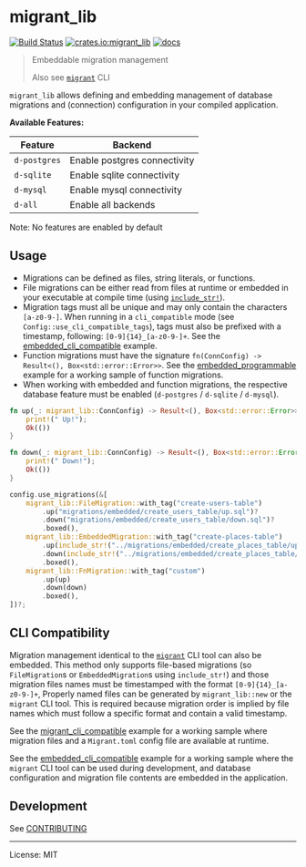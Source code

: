 # migrant_lib

[![Build Status](https://travis-ci.org/jaemk/migrant_lib.svg?branch=master)](https://travis-ci.org/jaemk/migrant_lib)
[![crates.io:migrant_lib](https://img.shields.io/crates/v/migrant_lib.svg?label=migrant_lib)](https://crates.io/crates/migrant_lib)
[![docs](https://docs.rs/migrant_lib/badge.svg)](https://docs.rs/migrant_lib)

> Embeddable migration management
>
> Also see [`migrant`](https://github.com/jaemk/migrant) CLI

`migrant_lib` allows defining and embedding management of database migrations and
(connection) configuration in your compiled application.


**Available Features:**

| Feature       |    Backend                   |
|---------------|------------------------------|
| `d-postgres`  | Enable postgres connectivity |
| `d-sqlite`    | Enable sqlite connectivity   |
| `d-mysql`     | Enable mysql connectivity    |
| `d-all`       | Enable all backends          |


Note: No features are enabled by default


## Usage

- Migrations can be defined as files, string literals, or functions.
- File migrations can be either read from files at runtime or embedded in your executable at compile time
  (using [`include_str!`](https://doc.rust-lang.org/std/macro.include_str.html)).
- Migration tags must all be unique and may only contain the characters `[a-z0-9-]`.
  When running in a `cli_compatible` mode (see `Config::use_cli_compatible_tags`), tags must also be
  prefixed with a timestamp, following: `[0-9]{14}_[a-z0-9-]+`.
  See the [embedded_cli_compatible](https://github.com/jaemk/migrant_lib/blob/master/examples/embedded_cli_compatible.rs)
  example.
- Function migrations must have the signature `fn(ConnConfig) -> Result<(), Box<std::error::Error>>`.
  See the [embedded_programmable](https://github.com/jaemk/migrant_lib/blob/master/examples/embedded_programmable.rs)
  example for a working sample of function migrations.
- When working with embedded and function migrations, the respective database feature must be
  enabled (`d-postgres` / `d-sqlite` / `d-mysql`).


```rust
fn up(_: migrant_lib::ConnConfig) -> Result<(), Box<std::error::Error>> {
    print!(" Up!");
    Ok(())
}

fn down(_: migrant_lib::ConnConfig) -> Result<(), Box<std::error::Error>> {
    print!(" Down!");
    Ok(())
}

config.use_migrations(&[
    migrant_lib::FileMigration::with_tag("create-users-table")
        .up("migrations/embedded/create_users_table/up.sql")?
        .down("migrations/embedded/create_users_table/down.sql")?
        .boxed(),
    migrant_lib::EmbeddedMigration::with_tag("create-places-table")
        .up(include_str!("../migrations/embedded/create_places_table/up.sql"))
        .down(include_str!("../migrations/embedded/create_places_table/down.sql"))
        .boxed(),
    migrant_lib::FnMigration::with_tag("custom")
        .up(up)
        .down(down)
        .boxed(),
])?;
```


## CLI Compatibility

Migration management identical to the [`migrant`](https://github.com/jaemk/migrant) CLI tool can also be embedded.
This method only supports file-based migrations (so `FileMigration`s or `EmbeddedMigration`s using `include_str!`)
and those migration files names must be timestamped with the format `[0-9]{14}_[a-z0-9-]+`,
Properly named files can be generated by `migrant_lib::new` or the `migrant` CLI tool.
This is required because migration order is implied by file names which must follow
a specific format and contain a valid timestamp.

See the [migrant_cli_compatible](https://github.com/jaemk/migrant_lib/blob/master/examples/migrant_cli_compatible.rs)
example for a working sample where migration files and a `Migrant.toml` config file are available at runtime.

See the [embedded_cli_compatible](https://github.com/jaemk/migrant_lib/blob/master/examples/embedded_cli_compatible.rs)
example for a working sample where the `migrant` CLI tool can be used during development, and database configuration
and migration file contents are embedded in the application.


## Development

See [CONTRIBUTING](https://github.com/jaemk/migrant_lib/blob/master/CONTRIBUTING.md)

----


License: MIT
